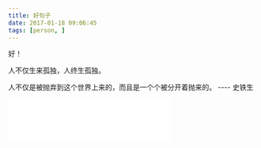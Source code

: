 ```yaml
---
title: 好句子
date: 2017-01-18 09:06:45
tags: [person, ]
---
```

好！

<!-- more -->

人不仅生来孤独，人终生孤独。

人不仅是被抛弃到这个世界上来的，而且是一个个被分开着抛来的。 ---- 史铁生

<iframe frameborder="no" border="0" marginwidth="0" marginheight="0" width=330 height=86 src="//music.163.com/outchain/player?type=2&id=32408691&auto=0&height=66"></iframe>